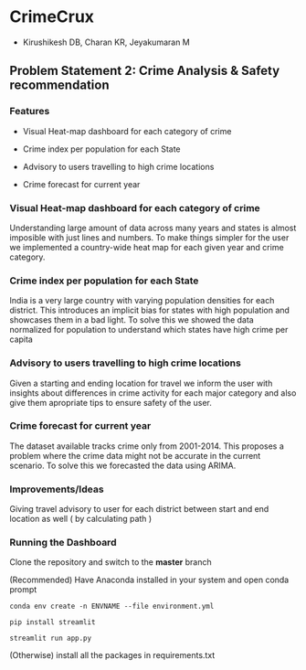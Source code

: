 # CrimeCrux

- Kirushikesh DB, Charan KR, Jeyakumaran M

## Problem Statement 2: Crime Analysis & Safety recommendation

### Features

- Visual Heat-map dashboard for each category of crime

- Crime index per population for each State

- Advisory to users travelling to high crime locations

- Crime forecast for current year

### Visual Heat-map dashboard for each category of crime

Understanding large amount of data across many years and states is almost imposible with just lines and numbers. To make things simpler for the user we implemented a country-wide heat map for each given year and crime category.

### Crime index per population for each State

India is a very large country with varying population densities for each district. This introduces an implicit bias for states with high population and showcases them in a bad light. To solve this we showed the data normalized for population to understand which states have high crime per capita

### Advisory to users travelling to high crime locations

Given a starting and ending location for travel we inform the user with insights about differences in crime activity for each major category and also give them apropriate tips to ensure safety of the user.

### Crime forecast for current year

The dataset available tracks crime only from 2001-2014. This proposes a problem where the crime data might not be accurate in the current scenario. To solve this we forecasted the data using ARIMA.

### Improvements/Ideas

Giving travel advisory to user for each district between start and end location as well ( by calculating path )

### Running the Dashboard

Clone the repository and switch to the __master__ branch

(Recommended) Have Anaconda installed in your system and open conda prompt

`conda env create -n ENVNAME --file environment.yml`

`pip install streamlit`

`streamlit run app.py`

(Otherwise) install all the packages in requirements.txt
